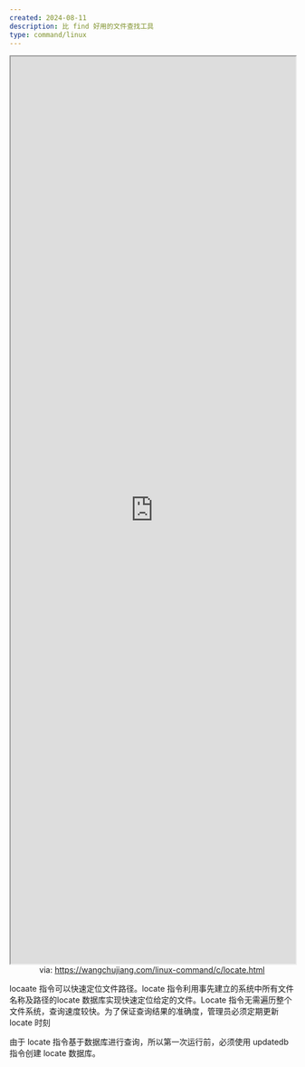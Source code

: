 ```yaml
---
created: 2024-08-11
description: 比 find 好用的文件查找工具
type: command/linux
---
```


<iframe src='https://wangchujiang.com/linux-command/c/locate.html' style='height:40vh;width:100%' class='iframe-radius' allow='fullscreen'></iframe>
<center>via: <a href='https://wangchujiang.com/linux-command/c/locate.html' target='_blank' class='external-link'>https://wangchujiang.com/linux-command/c/locate.html</a></center>

locaate 指令可以快速定位文件路径。locate 指令利用事先建立的系统中所有文件名称及路径的locate 数据库实现快速定位给定的文件。Locate 指令无需遍历整个文件系统，查询速度较快。为了保证查询结果的准确度，管理员必须定期更新 locate 时刻

由于 locate 指令基于数据库进行查询，所以第一次运行前，必须使用 updatedb 指令创建 locate 数据库。
